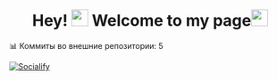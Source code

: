 
<h1 align="center">Hey! <img src="" width="30"/> Welcome to my page<img src="https://emojis.slackmojis.com/emojis/images/1531849430/4246/blob-sunglasses.gif?1531849430" width="30"/></h1>

📊 Коммиты во внешние репозитории: 5 

<!-- SOCIALIFY_START -->
[![Socialify](https://socialify.git.ci/MamonovEvgeniy/MamonovEvgeniy/image?description=1&font=Rokkitt&pattern=Brick%20Wall&theme=Dark&custom_description=%F0%9F%92%BE%20Old-school%20coder%20%282016-02-24%29%20%7C%203337%20days%20of%20commits%2C%20coffee%20%26%20magic%20%E2%98%95%F0%9F%92%BB)](https://github.com/MamonovEvgeniy/MamonovEvgeniy)
<!-- SOCIALIFY_END -->


